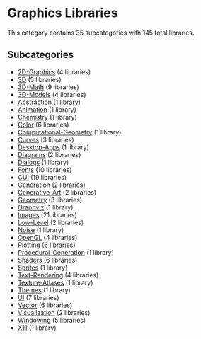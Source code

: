# Graphics Libraries

This category contains 35 subcategories with 145 total libraries.

## Subcategories

- [2D-Graphics](2D-Graphics.md) (4 libraries)
- [3D](3D.md) (5 libraries)
- [3D-Math](3D-Math.md) (9 libraries)
- [3D-Models](3D-Models.md) (4 libraries)
- [Abstraction](Abstraction.md) (1 library)
- [Animation](Animation.md) (1 library)
- [Chemistry](Chemistry.md) (1 library)
- [Color](Color.md) (6 libraries)
- [Computational-Geometry](Computational-Geometry.md) (1 library)
- [Curves](Curves.md) (3 libraries)
- [Desktop-Apps](Desktop-Apps.md) (1 library)
- [Diagrams](Diagrams.md) (2 libraries)
- [Dialogs](Dialogs.md) (1 library)
- [Fonts](Fonts.md) (10 libraries)
- [GUI](GUI.md) (19 libraries)
- [Generation](Generation.md) (2 libraries)
- [Generative-Art](Generative-Art.md) (2 libraries)
- [Geometry](Geometry.md) (3 libraries)
- [Graphviz](Graphviz.md) (1 library)
- [Images](Images.md) (21 libraries)
- [Low-Level](Low-Level.md) (2 libraries)
- [Noise](Noise.md) (1 library)
- [OpenGL](OpenGL.md) (4 libraries)
- [Plotting](Plotting.md) (6 libraries)
- [Procedural-Generation](Procedural-Generation.md) (1 library)
- [Shaders](Shaders.md) (6 libraries)
- [Sprites](Sprites.md) (1 library)
- [Text-Rendering](Text-Rendering.md) (4 libraries)
- [Texture-Atlases](Texture-Atlases.md) (1 library)
- [Themes](Themes.md) (1 library)
- [UI](UI.md) (7 libraries)
- [Vector](Vector.md) (6 libraries)
- [Visualization](Visualization.md) (2 libraries)
- [Windowing](Windowing.md) (5 libraries)
- [X11](X11.md) (1 library)
